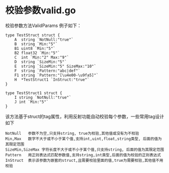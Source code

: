 # 校验参数valid.go

校验参数方法ValidParams
例子如下：

	type TestStruct struct {
		A  string `NotNull:"true"`
		B  string `Min:"5"`
		B1 uint8 `Min:"5"`
		B2 float32 `Min:"5"`
		C  int `Min:"2" Max:"9"`
		D  string `SizeMin:"5"`
		E  string `SizeMin:"5" SizeMax:"10"`
		F  string `Pattern:"abc|def"`
		F1 string `Pattern:"[\u4e00-\u9fa5]"`
		H  *TestStruct1 `InStruct:"true"`
	}

	type TestStruct1 struct {
		I string `NotNull:"true"`
		J int `Min:"5"`
	}

该方法基于struct的tag属性，利用反射功能自动校验每个参数，一些常用tag设计如下

	NotNull   参数不为空,只支持string, true为校验,其他值或没有为不校验
	Min,Max   数字不大于或不小于某个值,支持int,uint,float,string类型, 后面的值为其限定范围
	SizeMin,SizeMax 字符长度不大于或不小于某个值,只支持string, 后面的值为其限定范围
	Pattern   用正则表达式匹配参数值,支持string,int类型,后面的值为校验的正则表达式
	InStruct  表示该参数为嵌套的struct,且需要校验里面的值,true为需要校验,其他值不用校验
